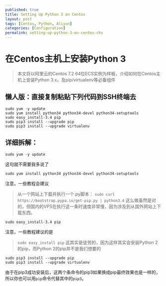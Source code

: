 ```yaml
---
published: true
title: Setting Up Python 3 on Centos
layout: post
tags: [Centos, Python, Aliyun]
categories: [Configuration]
permalink: setting-up-python-3-on-centos-chs
---
```

# 在Centos主机上安装Python 3

> 本文将以阿里云的Centos 7.2 64位ECS实例为样板，介绍如何在Centos主机上安装Python 3.x，及pip/virtualenv等必备组件

## 懒人版：直接复制粘贴下列代码到SSH终端去

    sudo yum -y update
    sudo yum install python34 python34-devel python34-setuptools
    sudo easy_install-3.4 pip
    sudo pip3 install --upgrade pip
    sudo pip3 install --upgrade virtualenv


## 详细拆解：


    sudo yum -y update

这句就不需要我多说了


    sudo yum install python34 python34-devel python34-setuptools

注意，一些教程会建议
> 从一个网站上下载并执行一个.py脚本：
> `sudo curl https://bootstrap.pypa.io/get-pip.py | python3.4`
这么做虽然是对的，但国内的VPS在执行这一条时速度非常慢，因为涉及到从国外网站上下载东西。

    sudo easy_install-3.4 pip

注意，一些教程建议的是
> `sudo easy_install pip`
这其实是徒劳的，因为这样其实会安装Python 2的pip，而Python 2的pip并不是我们想要的



    sudo pip3 install --upgrade pip
    sudo pip3 install --upgrade virtualenv

由于在pip3成功安装后，这两个条命令的pip3如果换成pip最终效果也是一样的，所以你也可以用`pip`命令代替其中的`pip3`。
